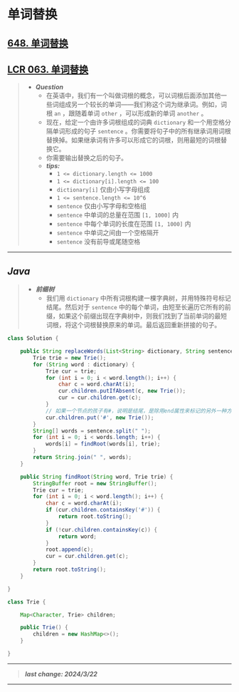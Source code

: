 # 单词替换

## [648. 单词替换](https://leetcode.cn/problems/replace-words/)

## [LCR 063. 单词替换](https://leetcode.cn/problems/UhWRSj/)

> - ***Question***
>   - 在英语中，我们有一个叫做词根的概念，可以词根后面添加其他一些词组成另一个较长的单词——我们称这个词为继承词。例如，词根 `an` ，跟随着单词 `other` ，可以形成新的单词 `another` 。
>   - 现在，给定一个由许多词根组成的词典 `dictionary` 和一个用空格分隔单词形成的句子 `sentence` 。你需要将句子中的所有继承词用词根替换掉。如果继承词有许多可以形成它的词根，则用最短的词根替换它。
>   - 你需要输出替换之后的句子。
>   - ***tips:***
>     - `1 <= dictionary.length <= 1000`
>     - `1 <= dictionary[i].length <= 100`
>     - `dictionary[i]` 仅由小写字母组成
>     - `1 <= sentence.length <= 10^6`
>     - `sentence` 仅由小写字母和空格组
>     - `sentence` 中单词的总量在范围 `[1, 1000]` 内
>     - `sentence` 中每个单词的长度在范围 `[1, 1000]` 内
>     - `sentence` 中单词之间由一个空格隔开
>     - `sentence` 没有前导或尾随空格

---

## *Java*

> - ***前缀树***
>   - 我们用 `dictionary` 中所有词根构建一棵字典树，并用特殊符号标记结尾。然后对于 `sentence` 中的每个单词，由短至长遍历它所有的前缀，如果这个前缀出现在字典树中，则我们找到了当前单词的最短词根，将这个词根替换原来的单词。最后返回重新拼接的句子。

```java
class Solution {

    public String replaceWords(List<String> dictionary, String sentence) {
        Trie trie = new Trie();
        for (String word : dictionary) {
            Trie cur = trie;
            for (int i = 0; i < word.length(); i++) {
                char c = word.charAt(i);
                cur.children.putIfAbsent(c, new Trie());
                cur = cur.children.get(c);
            }
            // 如果一个节点的孩子有#，说明是结尾，是除用end属性来标记的另外一种方法
            cur.children.put('#', new Trie());
        }
        String[] words = sentence.split(" ");
        for (int i = 0; i < words.length; i++) {
            words[i] = findRoot(words[i], trie);
        }
        return String.join(" ", words);
    }

    public String findRoot(String word, Trie trie) {
        StringBuffer root = new StringBuffer();
        Trie cur = trie;
        for (int i = 0; i < word.length(); i++) {
            char c = word.charAt(i);
            if (cur.children.containsKey('#')) {
                return root.toString();
            }
            if (!cur.children.containsKey(c)) {
                return word;
            }
            root.append(c);
            cur = cur.children.get(c);
        }
        return root.toString();
    }

}

class Trie {

    Map<Character, Trie> children;

    public Trie() {
        children = new HashMap<>();
    }

}

```

---

> ***last change: 2024/3/22***

---
